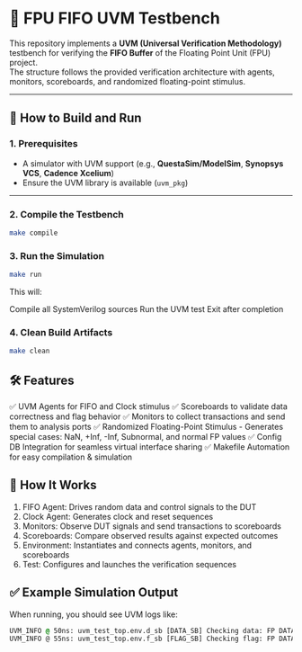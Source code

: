 # 🧪 FPU FIFO UVM Testbench

This repository implements a **UVM (Universal Verification Methodology)** testbench for verifying the **FIFO Buffer** of the Floating Point Unit (FPU) project.  
The structure follows the provided verification architecture with agents, monitors, scoreboards, and randomized floating-point stimulus.

---

## 🚀 How to Build and Run

### 1. **Prerequisites**
- A simulator with UVM support (e.g., **QuestaSim/ModelSim**, **Synopsys VCS**, **Cadence Xcelium**)
- Ensure the UVM library is available (`uvm_pkg`)

---

### 2. **Compile the Testbench**
```bash
make compile
```


### 3. **Run the Simulation**
```bash
make run
```

This will:

Compile all SystemVerilog sources
Run the UVM test
Exit after completion

### 4. **Clean Build Artifacts**
```bash
make clean
```

## 🛠 Features

✅ UVM Agents for FIFO and Clock stimulus
✅ Scoreboards to validate data correctness and flag behavior
✅ Monitors to collect transactions and send them to analysis ports
✅ Randomized Floating-Point Stimulus
     - Generates special cases: NaN, +Inf, -Inf, Subnormal, and normal FP values
✅ Config DB Integration for seamless virtual interface sharing
✅ Makefile Automation for easy compilation & simulation


## 📌 How It Works

1. FIFO Agent: Drives random data and control signals to the DUT
2. Clock Agent: Generates clock and reset sequences
3. Monitors: Observe DUT signals and send transactions to scoreboards
4. Scoreboards: Compare observed results against expected outcomes
5. Environment: Instantiates and connects agents, monitors, and scoreboards
6. Test: Configures and launches the verification sequences


## ✅ Example Simulation Output

When running, you should see UVM logs like:
```css
UVM_INFO @ 50ns: uvm_test_top.env.d_sb [DATA_SB] Checking data: FP DATA=3F800000 WRITE=1 READ=0
UVM_INFO @ 55ns: uvm_test_top.env.f_sb [FLAG_SB] Checking flag: FP DATA=7FC00000 WRITE=0 READ=0

```
